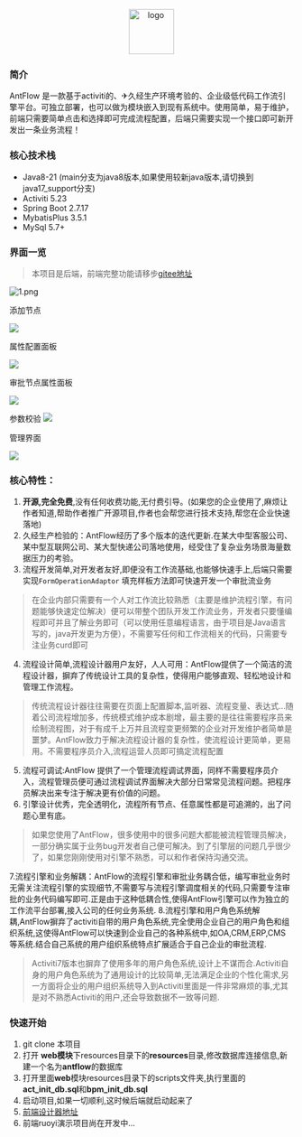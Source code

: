 
<p align="center" style="margin-bottom: 0 !important">
	<img alt="logo" src="./doc/images/logo.png"  width = "80px"; height= "80px";>
</p>

### 简介
AntFlow 是一款基于activiti的、✈久经生产环境考验的、企业级低代码工作流引擎平台。可独立部署，也可以做为模块嵌入到现有系统中。使用简单，易于维护，前端只需要简单点击和选择即可完成流程配置，后端只需要实现一个接口即可新开发出一条业务流程！


### 核心技术栈

* Java8-21 (main分支为java8版本,如果使用较新java版本,请切换到java17_support分支)
* Activiti 5.23
* Spring Boot 2.7.17
* MybatisPlus 3.5.1
* MySql 5.7+

### 界面一览
>本项目是后端，前端完整功能请移步[gitee地址](https://gitee.com/ldhnet/AntFlow-Vue3)

![1.png](./doc/images/1.png)

添加节点

![](./doc/images/4.png)

属性配置面板

![](./doc/images/2.png)

审批节点属性面板

![](./doc/images/搜狗截图20240818082058.png)

参数校验
![](./doc/images/3.png)

管理界面

![](./doc/images/QQ20240818-082212.png)

### 核心特性：
1. **开源,完全免费**,没有任何收费功能,无付费引导。(如果您的企业使用了,麻烦让作者知道,帮助作者推广开源项目,作者也会帮您进行技术支持,帮您在企业快速落地)
2. 久经生产检验的：AntFlow经历了多个版本的迭代更新.在某大中型客服公司、某中型互联网公司、某大型快递公司落地使用，经受住了复杂业务场景海量数据压力的考验。
3. 流程开发简单,对开发者友好,即便没有工作流基础,也能够快速手上,后端只需要实现`FormOperationAdaptor` 填充样板方法即可快速开发一个审批流业务
>在企业内部只需要有一个人对工作流比较熟悉（主要是维护流程引擎，有问题能够快速定位解决）便可以带整个团队开发工作流业务，开发者只要懂编程即可并且了解业务即可（可以使用任意编程语言，由于项目是Java语言写的，java开发更为方便），不需要写任何和工作流相关的代码，只需要专注业务curd即可

4. 流程设计简单,流程设计器用户友好，人人可用：AntFlow提供了一个简洁的流程设计器，摒弃了传统设计工具的复杂性，使得用户能够直观、轻松地设计和管理工作流程。
> 传统流程设计器往往需要在页面上配置脚本,监听器、流程变量、表达式...随着公司流程增加多，传统模式维护成本剧增，最主要的是往往需要程序员来绘制流程图，对于有成千上万并且流程变更频繁的企业对开发维护者简单是噩梦。AntFlow致力于解决流程设计器的复杂性，使流程设计更简单，更易用。不需要程序员介入,流程运营人员即可搞定流程配置
   
5. 流程可调试:AntFlow 提供了一个管理流程调试界面，同样不需要程序员介入，流程管理员便可通过流程调试界面解决大部分日常常见流程问题。把程序员解决出来专注于解决更有价值的问题。
6. 引擎设计优秀，完全透明化，流程所有节点、任意属性都是可追溯的，出了问题心里有底。
> 如果您使用了AntFlow，很多使用中的很多问题大都能被流程管理员解决，一部分确实属于业务bug开发者自己便可解决。到了引擎层的问题几乎很少了，如果您刚刚使用对引擎不熟悉，可以和作者保持沟通交流。

7.流程引擎和业务解耦：AntFlow的流程引擎和审批业务耦合低，编写审批业务时无需关注流程引擎的实现细节,不需要写与流程引擎调度相关的代码,只需要专注审批的业务代码编写即可.正是由于这种低耦合性,使得AntFlow引擎可以作为独立的工作流平台部署,接入公司的任何业务系统.
8.流程引擎和用户角色系统解耦,AntFlow摒弃了activiti自带的用户角色系统,完全使用企业自己的用户角色和组织系统,这使得AntFlow可以快速到企业自己的各种系统中,如OA,CRM,ERP,CMS等系统.结合自己系统的用户组织系统特点扩展适合于自己企业的审批流程.
> Activiti7版本也摒弃了使用多年的用户角色系统,设计上不谋而合.Activiti自身的用户角色系统为了通用设计的比较简单,无法满足企业的个性化需求,另一方面将企业的用户组织系统导入到Activiti里面是一件非常麻烦的事,尤其是对不熟悉Activiti的用户,还会导致数据不一致等问题.

### 快速开始

1. git clone 本项目
2. 打开 **web模块**下resources目录下的**resources**目录,修改数据库连接信息,新建一个名为**antflow**的数据库
3. 打开里面**web**模块resources目录下的scripts文件夹,执行里面的**act_init_db.sql**和**bpm_init_db.sql**
4. 启动项目,如果一切顺利,这时候后端就启动起来了
5. [前端设计器地址](https://gitee.com/ldhnet/AntFlow-Vue3)
6. 前端ruoyi演示项目尚在开发中...

